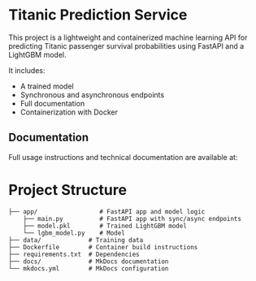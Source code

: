 # Titanic Prediction Service

This project is a lightweight and containerized machine learning API for predicting Titanic passenger survival 
probabilities using FastAPI and a LightGBM model.

It includes:
- A trained model
- Synchronous and asynchronous endpoints
- Full documentation
- Containerization with Docker

## Documentation

Full usage instructions and technical documentation are available at:


# Project Structure

    ├── app/                 # FastAPI app and model logic
        ├── main.py          # FastAPI app with sync/async endpoints
        ├── model.pkl        # Trained LightGBM model
        └── lgbm_model.py    # Model
    ├── data/             # Training data
    ├── Dockerfile        # Container build instructions
    ├── requirements.txt  # Dependencies
    ├── docs/             # MkDocs documentation
    └── mkdocs.yml        # MkDocs configuration    